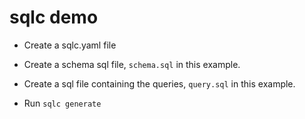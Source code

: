 # sqlc demo

- Create a sqlc.yaml file

- Create a schema sql file, `schema.sql` in this example.

- Create a sql file containing the queries, `query.sql` in this example.

- Run `sqlc generate`
